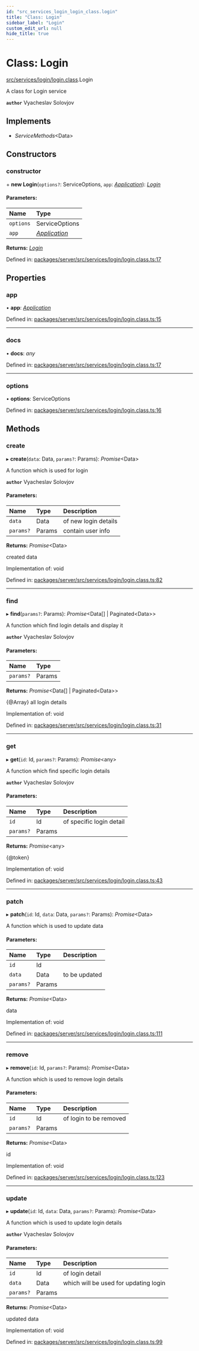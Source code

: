 ```yaml
---
id: "src_services_login_login_class.login"
title: "Class: Login"
sidebar_label: "Login"
custom_edit_url: null
hide_title: true
---
```


# Class: Login

[src/services/login/login.class](../modules/src_services_login_login_class.md).Login

A class for Login service

**`author`** Vyacheslav Solovjov

## Implements

* *ServiceMethods*<Data\>

## Constructors

### constructor

\+ **new Login**(`options?`: ServiceOptions, `app`: [*Application*](../modules/src_declarations.md#application)): [*Login*](src_services_login_login_class.login.md)

#### Parameters:

Name | Type |
:------ | :------ |
`options` | ServiceOptions |
`app` | [*Application*](../modules/src_declarations.md#application) |

**Returns:** [*Login*](src_services_login_login_class.login.md)

Defined in: [packages/server/src/services/login/login.class.ts:17](https://github.com/xr3ngine/xr3ngine/blob/7650c2bea/packages/server/src/services/login/login.class.ts#L17)

## Properties

### app

• **app**: [*Application*](../modules/src_declarations.md#application)

Defined in: [packages/server/src/services/login/login.class.ts:15](https://github.com/xr3ngine/xr3ngine/blob/7650c2bea/packages/server/src/services/login/login.class.ts#L15)

___

### docs

• **docs**: *any*

Defined in: [packages/server/src/services/login/login.class.ts:17](https://github.com/xr3ngine/xr3ngine/blob/7650c2bea/packages/server/src/services/login/login.class.ts#L17)

___

### options

• **options**: ServiceOptions

Defined in: [packages/server/src/services/login/login.class.ts:16](https://github.com/xr3ngine/xr3ngine/blob/7650c2bea/packages/server/src/services/login/login.class.ts#L16)

## Methods

### create

▸ **create**(`data`: Data, `params?`: Params): *Promise*<Data\>

A function which is used for login

**`author`** Vyacheslav Solovjov

#### Parameters:

Name | Type | Description |
:------ | :------ | :------ |
`data` | Data | of new login details   |
`params?` | Params | contain user info   |

**Returns:** *Promise*<Data\>

created data

Implementation of: void

Defined in: [packages/server/src/services/login/login.class.ts:82](https://github.com/xr3ngine/xr3ngine/blob/7650c2bea/packages/server/src/services/login/login.class.ts#L82)

___

### find

▸ **find**(`params?`: Params): *Promise*<Data[] \| Paginated<Data\>\>

A function which find login details and display it

**`author`** Vyacheslav Solovjov

#### Parameters:

Name | Type |
:------ | :------ |
`params?` | Params |

**Returns:** *Promise*<Data[] \| Paginated<Data\>\>

{@Array} all login details

Implementation of: void

Defined in: [packages/server/src/services/login/login.class.ts:31](https://github.com/xr3ngine/xr3ngine/blob/7650c2bea/packages/server/src/services/login/login.class.ts#L31)

___

### get

▸ **get**(`id`: Id, `params?`: Params): *Promise*<any\>

A function which find specific login details

**`author`** Vyacheslav Solovjov

#### Parameters:

Name | Type | Description |
:------ | :------ | :------ |
`id` | Id | of specific login detail   |
`params?` | Params |  |

**Returns:** *Promise*<any\>

{@token}

Implementation of: void

Defined in: [packages/server/src/services/login/login.class.ts:43](https://github.com/xr3ngine/xr3ngine/blob/7650c2bea/packages/server/src/services/login/login.class.ts#L43)

___

### patch

▸ **patch**(`id`: Id, `data`: Data, `params?`: Params): *Promise*<Data\>

A function which is used to update data

#### Parameters:

Name | Type | Description |
:------ | :------ | :------ |
`id` | Id |  |
`data` | Data | to be updated   |
`params?` | Params |  |

**Returns:** *Promise*<Data\>

data

Implementation of: void

Defined in: [packages/server/src/services/login/login.class.ts:111](https://github.com/xr3ngine/xr3ngine/blob/7650c2bea/packages/server/src/services/login/login.class.ts#L111)

___

### remove

▸ **remove**(`id`: Id, `params?`: Params): *Promise*<Data\>

A function which is used to remove login details

#### Parameters:

Name | Type | Description |
:------ | :------ | :------ |
`id` | Id | of login to be removed   |
`params?` | Params |  |

**Returns:** *Promise*<Data\>

id

Implementation of: void

Defined in: [packages/server/src/services/login/login.class.ts:123](https://github.com/xr3ngine/xr3ngine/blob/7650c2bea/packages/server/src/services/login/login.class.ts#L123)

___

### update

▸ **update**(`id`: Id, `data`: Data, `params?`: Params): *Promise*<Data\>

A function which is used to update login details

**`author`** Vyacheslav Solovjov

#### Parameters:

Name | Type | Description |
:------ | :------ | :------ |
`id` | Id | of login detail   |
`data` | Data | which will be used for updating login   |
`params?` | Params |  |

**Returns:** *Promise*<Data\>

updated data

Implementation of: void

Defined in: [packages/server/src/services/login/login.class.ts:99](https://github.com/xr3ngine/xr3ngine/blob/7650c2bea/packages/server/src/services/login/login.class.ts#L99)
